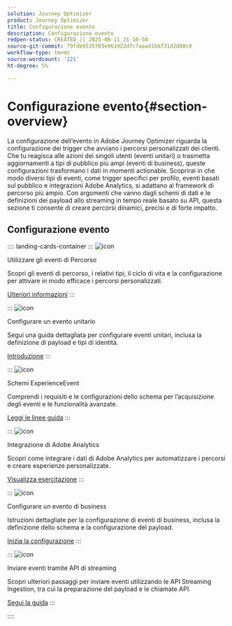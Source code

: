 ```yaml
---
solution: Journey Optimizer
product: Journey Optimizer
title: Configurazione evento
description: Configurazione evento
redpen-status: CREATED_||_2025-08-11_21-10-50
source-git-commit: 79fdb9535703e961922dfcfaaad1b6731d2d88c0
workflow-type: tm+mt
source-wordcount: '221'
ht-degree: 5%

---
```



# Configurazione evento{#section-overview}

La configurazione dell’evento in Adobe Journey Optimizer riguarda la configurazione dei trigger che avviano i percorsi personalizzati dei clienti. Che tu reagisca alle azioni dei singoli utenti (eventi unitari) o trasmetta aggiornamenti a tipi di pubblico più ampi (eventi di business), queste configurazioni trasformano i dati in momenti actionable. Scoprirai in che modo diversi tipi di eventi, come trigger specifici per profilo, eventi basati sul pubblico e integrazioni Adobe Analytics, si adattano al framework di percorso più ampio. Con argomenti che vanno dagli schemi di dati e le definizioni dei payload allo streaming in tempo reale basato su API, questa sezione ti consente di creare percorsi dinamici, precisi e di forte impatto.

## Configurazione evento

:::: landing-cards-container
:::
![icon](https://cdn.experienceleague.adobe.com/icons/book.svg)

Utilizzare gli eventi di Percorso

Scopri gli eventi di percorso, i relativi tipi, il ciclo di vita e la configurazione per attivare in modo efficace i percorsi personalizzati.

[Ulteriori informazioni](../using/event/about-events.md)
:::

:::
![icon](https://cdn.experienceleague.adobe.com/icons/circle-play.svg)

Configurare un evento unitario

Segui una guida dettagliata per configurare eventi unitari, inclusa la definizione di payload e tipi di identità.

[Introduzione](../using/event/about-creating.md)
:::

:::
![icon](https://cdn.experienceleague.adobe.com/icons/code-branch.svg)

Schemi ExperienceEvent

Comprendi i requisiti e le configurazioni dello schema per l’acquisizione degli eventi e le funzionalità avanzate.

[Leggi le linee guida](../using/event/experience-event-schema.md)
:::

:::
![icon](https://cdn.experienceleague.adobe.com/icons/chart-line.svg)

Integrazione di Adobe Analytics

Scopri come integrare i dati di Adobe Analytics per automatizzare i percorsi e creare esperienze personalizzate.

[Visualizza esercitazione](../using/event/about-analytics.md)
:::

:::
![icon](https://cdn.experienceleague.adobe.com/icons/list-check.svg)

Configurare un evento di business

Istruzioni dettagliate per la configurazione di eventi di business, inclusa la definizione dello schema e la configurazione del payload.

[Inizia la configurazione](../using/event/about-creating-business.md)
:::

:::
![icon](https://cdn.experienceleague.adobe.com/icons/gear.svg)

Inviare eventi tramite API di streaming

Scopri ulteriori passaggi per inviare eventi utilizzando le API Streaming Ingestion, tra cui la preparazione del payload e le chiamate API.

[Segui la guida](../using/event/additional-steps-to-send-events-to-journey.md)
:::

::::
